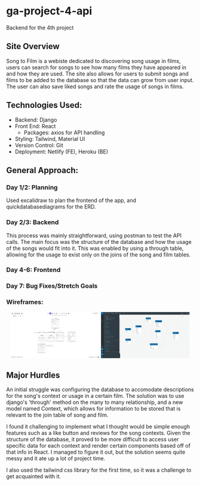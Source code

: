 # ga-project-4-api

Backend for the 4th project

## Site Overview

Song to Film is a webiste dedicated to discovering song usage in films, users can search for songs to see how many films they have appeared in and how they are used. The site also allows for users to submit songs and films to be added to the database so that the data can grow from user input. The user can also save liked songs and rate the usage of songs in films.

## Technologies Used:

- Backend: Django
- Front End: React
  - Packages: axios for API handling
- Styling: Tailwind, Material UI
- Version Control: Git
- Deployment: Netlify (FE), Heroku (BE)

## General Approach:

### Day 1/2: Planning

Used excalidraw to plan the frontend of the app, and quickdatabasediagrams for the ERD.

### Day 2/3: Backend

This process was mainly straightforward, using postman to test the API calls. The main focus was the structure of the database and how the usage of the songs would fit into it. This was enabled by using a through table, allowing for the usage to exist only on the joins of the song and film tables.

### Day 4-6: Frontend

### Day 7: Bug Fixes/Stretch Goals

### Wireframes:

<p align="center">
<img src="./assets/song-to-film-excalidraw.png" width="47%"/>
<img src="./assets/song-to-film-ERD.png" width="47%"/>
</p>

## Major Hurdles

An initial struggle was configuring the database to accomodate descriptions for the song's context or usage in a certain film. The solution was to use django's 'through' method on the many to many relationship, and a new model named Context, which allows for information to be stored that is relevant to the join table of song and film.

I found it challenging to implement what I thought would be simple enough features such as a like button and reviews for the song contexts. Given the structure of the database, it proved to be more difficult to access user specific data for each context and render certain components based off of that info in React. I managed to figure it out, but the solution seems quite messy and it ate up a lot of project time.

I also used the tailwind css library for the first time, so it was a challenge to get acquainted with it.
